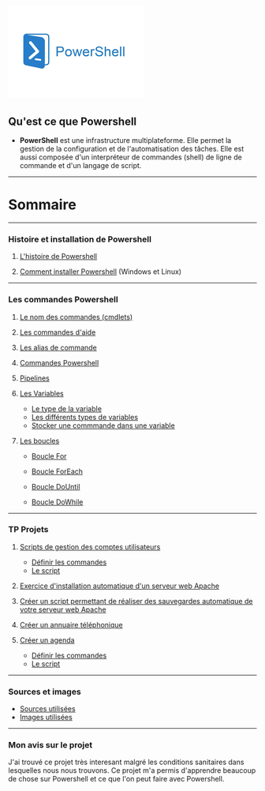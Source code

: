 # ![](Images.md/imagespswh.jpg)

## Qu'est ce que Powershell 
- **PowerShell** est une infrastructure multiplateforme. Elle permet la gestion de la configuration et de l'automatisation des tâches. Elle est aussi composée d'un interpréteur de commandes (shell) de ligne de commande et d'un langage de script.
---

# Sommaire 

----

### Histoire et installation de Powershell
1. [L'histoire de Powershell](https://github.com/Luke859/Linux/blob/main/1-Histoire%20de%20Powershell.md)

2. [Comment installer Powershell](https://github.com/Luke859/Linux/blob/main/2-Comment%20installer%20Powershell%20sur%20Windows%20et%20Linux.md) (Windows et Linux)

----

### Les commandes Powershell 

1. [Le nom des commandes (cmdlets)](https://github.com/Luke859/Linux/blob/main/3-Nom%20des%20commandes.md)

2. [Les commandes d'aide](https://github.com/Luke859/Linux/blob/main/4-Les%20commandes%20aides.md)

3. [Les alias de commande](https://github.com/Luke859/Linux/blob/main/5-Alias%20des%20commandes.md)

4. [Commandes Powershell](https://github.com/Luke859/Linux/blob/main/6-Commandes%20Powershell.md)
   
5. [Pipelines](https://github.com/Luke859/Linux/blob/main/9-Pipeline.md)

6. [Les Variables](https://github.com/Luke859/Linux/blob/main/7-Variables%2C%20type%2C%20stocker.md)
    
    - [Le type de la variable](https://github.com/Luke859/Linux/blob/main/7-Variables%2C%20type%2C%20stocker.md)
    - [Les différents types de variables](https://github.com/Luke859/Linux/blob/main/7-Variables%2C%20type%2C%20stocker.md)
    - [Stocker une commmande dans une variable](https://github.com/Luke859/Linux/blob/main/7-Variables%2C%20type%2C%20stocker.md)

7. [Les boucles](https://github.com/Luke859/Linux/blob/main/8-Boucles.md)
   - [Boucle For](https://github.com/Luke859/Linux/blob/main/8-Boucles.md)
  
   - [Boucle ForEach](https://github.com/Luke859/Linux/blob/main/8-Boucles.md)
  
   - [Boucle DoUntil](https://github.com/Luke859/Linux/blob/main/8-Boucles.md)
  
   - [Boucle DoWhile](https://github.com/Luke859/Linux/blob/main/8-Boucles.md)

----
### TP Projets 

1. [Scripts de gestion des comptes utilisateurs](https://github.com/Luke859/Linux/blob/main/TP%20Powershell.md/1-TP%20Scripts%20de%20gestion%20des%20comptes%20utilisateurs.md)
    - [Définir les commandes](https://github.com/Luke859/Linux/blob/main/TP%20Powershell.md/1-TP%20Scripts%20de%20gestion%20des%20comptes%20utilisateurs.md)
    - [Le script](https://github.com/Luke859/Linux/blob/main/TP%20Powershell.md/1-TP%20Scripts%20de%20gestion%20des%20comptes%20utilisateurs.md)
   
2. [Exercice d'installation automatique d'un serveur web Apache]()
   
3. [Créer un script permettant de réaliser des sauvegardes automatique de votre serveur web Apache]()
   
4. [Créer un annuaire téléphonique]()
   
5. [Créer un agenda](https://github.com/Luke859/Linux/blob/main/TP%20Powershell.md/2-%20TP%20Cr%C3%A9er%20un%20agenda.md)
    - [Définir les commandes](https://github.com/Luke859/Linux/blob/main/TP%20Powershell.md/2-%20TP%20Cr%C3%A9er%20un%20agenda.md)
    - [Le script](https://github.com/Luke859/Linux/blob/main/TP%20Powershell.md/2-%20TP%20Cr%C3%A9er%20un%20agenda.md)
  
----
### Sources et images
- [Sources utilisées](https://github.com/Luke859/Linux/blob/main/Sources.md/Les%20sources.md)
- [Images utilisées](https://github.com/Luke859/Linux/tree/main/Images.md)

  
----
### Mon avis sur le projet 
J'ai trouvé ce projet très interesant malgré les conditions sanitaires dans lesquelles nous nous trouvons. Ce projet m'a permis d'apprendre beaucoup de chose sur Powershell et ce que l'on peut faire avec Powershell. 